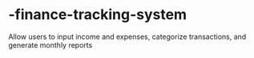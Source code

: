 # -finance-tracking-system
Allow users to input income and expenses, categorize transactions, and generate monthly reports

